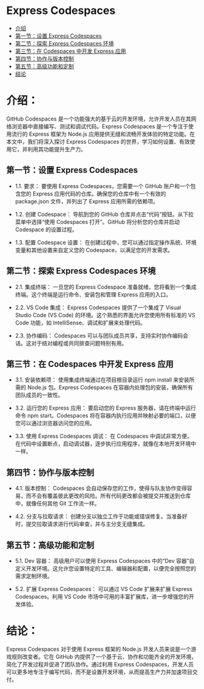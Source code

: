 # Express Codespaces

- [介绍](#介绍)
- [第一节：设置 Express Codespaces](#第一节：设置-express-codespaces)
- [第二节：探索 Express Codespaces 环境](#第二节：探索-express-codespaces-环境)
- [第三节：在 Codespaces 中开发 Express 应用](#第三节：在-codespaces-中开发-express-应用)
- [第四节：协作与版本控制](#第四节：协作与版本控制)
- [第五节：高级功能和定制](#第五节：高级功能和定制)
- [结论](#结论)

# 介绍：

GitHub Codespaces 是一个功能强大的基于云的开发环境，允许开发人员在其网络浏览器中直接编写、测试和调试代码。Express Codespaces 是一个专注于使用流行的 Express 框架为 Node.js 应用提供无缝和流畅开发体验的特定功能。在本文中，我们将深入探讨 Express Codespaces 的世界，学习如何设置、有效使用它，并利用其功能提升生产力。

## 第一节：设置 Express Codespaces

- 1.1. 要求：
要使用 Express Codespaces，您需要一个 GitHub 账户和一个包含您的 Express 应用代码的仓库。确保您的仓库中有一个有效的 package.json 文件，并列出了 Express 应用所需的依赖项。

- 1.2. 创建 Codespace：
导航到您的 GitHub 仓库并点击“代码”按钮。从下拉菜单中选择“使用 Codespaces 打开”。GitHub 将分析您的仓库并启动 Codespace 的设置过程。

- 1.3. 配置 Codespace 设置：
在创建过程中，您可以通过指定操作系统、环境变量和其他设置来自定义您的 Codespace，以满足您的开发需求。

## 第二节：探索 Express Codespaces 环境

- 2.1. 集成终端：
一旦您的 Express Codespace 准备就绪，您将看到一个集成终端。这个终端是运行命令、安装包和管理 Express 应用的入口。

- 2.2. VS Code 集成：
Express Codespaces 提供了一个集成了 Visual Studio Code (VS Code) 的环境。这个熟悉的界面允许您使用所有标准的 VS Code 功能，如 IntelliSense、调试和扩展来处理代码。

- 2.3. 协作编码：
Codespaces 可以与团队成员共享，支持实时协作编码会话。这对于结对编程或共同排查问题特别有用。

## 第三节：在 Codespaces 中开发 Express 应用

- 3.1. 安装依赖项：
使用集成终端通过在项目根目录运行 npm install 来安装所需的 Node.js 包。Express Codespaces 在容器内处理包的安装，确保所有团队成员的一致性。

- 3.2. 运行您的 Express 应用：
要启动您的 Express 服务器，请在终端中运行命令 npm start。Codespaces 将在容器内执行应用并映射必要的端口，以便您可以通过浏览器访问您的应用。

- 3.3. 使用 Express Codespaces 调试：
在 Codespaces 中调试非常方便。在代码中设置断点，启动调试器，逐步执行应用程序，就像在本地开发环境中一样。

## 第四节：协作与版本控制

- 4.1. 版本控制：
Codespaces 会自动保存您的工作，使得与队友协作变得容易，而不会有覆盖彼此更改的风险。所有代码更改都会被提交并推送到仓库中，就像任何其他 Git 工作流一样。

- 4.2. 分支与拉取请求：
创建分支以独立工作于功能或错误修复。当准备好时，提交拉取请求进行代码审查，并与主分支无缝集成。

## 第五节：高级功能和定制

- 5.1. Dev 容器：
高级用户可以使用 Express Codespaces 中的“Dev 容器”自定义开发环境。这允许您设置特定的工具、编辑器和配置，以便完全按照您的需求定制环境。

- 5.2. 扩展 Express Codespaces：
可以通过 VS Code 扩展来扩展 Express Codespaces。利用 VS Code 市场中可用的丰富扩展库，进一步增强您的开发体验。

# 结论：

Express Codespaces 对于使用 Express 框架的 Node.js 开发人员来说是一个游戏规则改变者。它在 GitHub 内提供了一个基于云、协作和功能齐全的开发环境，简化了开发过程并促进了团队协作。通过利用 Express Codespaces，开发人员可以更多地专注于编写代码，而不是设置开发环境，从而提高生产力并加速项目交付。